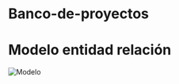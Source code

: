 # Banco-de-proyectos

# Modelo entidad relación
![Modelo](https://github.com/Los-machos-y-Coronado/Banco-de-proyectos/blob/master/Persistencia/modelo_entidad_r.png)
